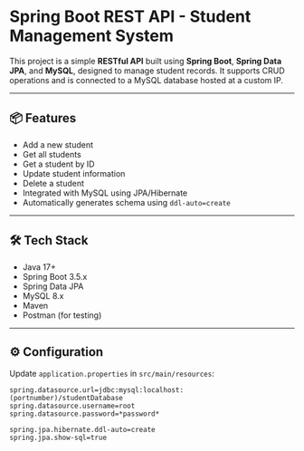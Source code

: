 # Spring Boot REST API - Student Management System

This project is a simple **RESTful API** built using **Spring Boot**, **Spring Data JPA**, and **MySQL**, designed to manage student records. It supports CRUD operations and is connected to a MySQL database hosted at a custom IP.

---

## 📦 Features

- Add a new student
- Get all students
- Get a student by ID
- Update student information
- Delete a student
- Integrated with MySQL using JPA/Hibernate
- Automatically generates schema using `ddl-auto=create`

---

## 🛠️ Tech Stack

- Java 17+
- Spring Boot 3.5.x
- Spring Data JPA
- MySQL 8.x
- Maven
- Postman (for testing)

---

## ⚙️ Configuration

Update `application.properties` in `src/main/resources`:

```properties
spring.datasource.url=jdbc:mysql:localhost:(portnumber)/studentDatabase
spring.datasource.username=root
spring.datasource.password=*password*

spring.jpa.hibernate.ddl-auto=create
spring.jpa.show-sql=true
